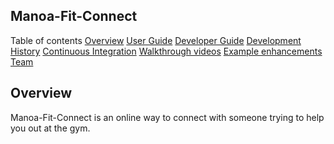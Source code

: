 ## Manoa-Fit-Connect

Table of contents
[Overview](#overview)
[User Guide](#user-guide)
[Developer Guide](#developer-guide)
[Development History](#development-history)
[Continuous Integration](#continuous-integration)
[Walkthrough videos](#walkthrough-videos)
[Example enhancements](#example-enhancements)
[Team](#team)

## Overview
Manoa-Fit-Connect is an online way to connect with someone trying to help you out at the gym.
